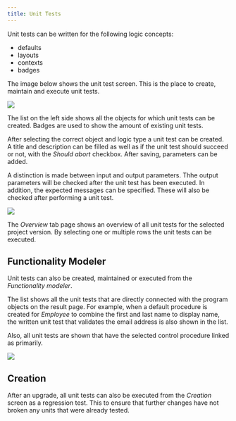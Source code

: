 ```yaml
---
title: Unit Tests
---
```


Unit tests can be written for the following logic concepts: 

- defaults
- layouts
- contexts
- badges

The image below shows the unit test screen. This is the place to create, maintain and execute unit tests.

![](assets/sf/unit_test_overview.png)

The list on the left side shows all the objects for which unit tests can be created. Badges are used to show the amount of existing unit tests. 

After selecting the correct object and logic type a unit test can be created. A title and description can be filled as well as if the unit test should succeed or not, with the *Should abort* checkbox. After saving, parameters can be added. 

A distinction is made between input and output parameters. Thhe output parameters will be checked after the unit test has been executed. In addition, the expected messages can be specified. These will also be checked after performing a unit test.

![](assets/sf/unit_test_functionality.png)

The *Overview* tab page shows an overview of all unit tests for the selected project version. By selecting one or multiple rows the unit tests can be executed.

## Functionality Modeler

Unit tests can also be created, maintained or executed from the *Functionality modeler*. 

The list shows all the unit tests that are directly connected with the program objects on the result page. For example, when a default procedure is created for *Employee* to combine the first and last name to display name, the written unit test that validates the email address is also shown in the list. 

Also, all unit tests are shown that have the selected control procedure linked as primarily.

![](assets/sf/unit_test_execute.png)

## Creation

After an upgrade, all unit tests can also be executed from the *Creation* screen as a regression test. This to ensure that further changes have not broken any units that were already tested. 
